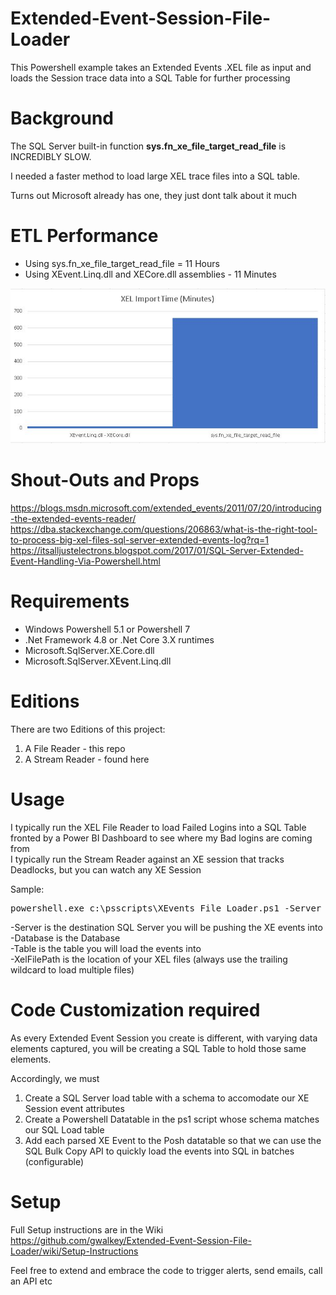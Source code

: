 # Extended-Event-Session-File-Loader
This Powershell example takes an Extended Events .XEL file as input and loads the Session trace data into a SQL Table for further processing

# Background
The SQL Server built-in function <b>sys.fn_xe_file_target_read_file</b> is INCREDIBLY SLOW.

I needed a faster method to load large XEL trace files into a SQL table.

Turns out Microsoft already has one, they just dont talk about it much

# ETL Performance
* Using sys.fn_xe_file_target_read_file = 11 Hours
* Using XEvent.Linq.dll and XECore.dll assemblies - 11 Minutes

![alt text](https://raw.githubusercontent.com/gwalkey/SSAS_DW_Logins/master/Import_Library_Comparison.jpg)

# Shout-Outs and Props
https://blogs.msdn.microsoft.com/extended_events/2011/07/20/introducing-the-extended-events-reader/
https://dba.stackexchange.com/questions/206863/what-is-the-right-tool-to-process-big-xel-files-sql-server-extended-events-log?rq=1
https://itsalljustelectrons.blogspot.com/2017/01/SQL-Server-Extended-Event-Handling-Via-Powershell.html

  
# Requirements
* Windows Powershell 5.1 or Powershell 7
* .Net Framework 4.8 or .Net Core 3.X runtimes
* Microsoft.SqlServer.XE.Core.dll
* Microsoft.SqlServer.XEvent.Linq.dll

# Editions
There are two Editions of this project:
1) A File Reader - this repo
2) A Stream Reader - found here

# Usage
I typically run the XEL File Reader to load Failed Logins into a SQL Table fronted by a Power BI Dashboard to see where my Bad logins are coming from<br>
I typically run the Stream Reader against an XE session that tracks Deadlocks, but you can watch any XE Session

Sample:
<pre>
powershell.exe c:\psscripts\XEvents_File_Loader.ps1 -Server 'localhost' -Database 'FailedLogins' - Table 'XE_Trace_Load' -XELFilePath 'c:\traces\XE_Faled_Logins*.xel'
</pre>

-Server is the destination SQL Server you will be pushing the XE events into<br>
-Database is the Database<br>
-Table is the table you will load the events into<br>
-XelFilePath is the location of your XEL files (always use the trailing wildcard to load multiple files)

# Code Customization required
As every Extended Event Session you create is different, with varying data elements captured, you will be creating a SQL Table to hold those same elements.

Accordingly, we must 
1) Create a SQL Server load table with a schema to accomodate our XE Session event attributes
2) Create a Powershell Datatable in the ps1 script whose schema matches our SQL Load table
3) Add each parsed XE Event to the Posh datatable so that we can use the SQL Bulk Copy API to quickly load the events into SQL in batches (configurable)

# Setup
Full Setup instructions are in the Wiki<br>
https://github.com/gwalkey/Extended-Event-Session-File-Loader/wiki/Setup-Instructions

Feel free to extend and embrace the code to trigger alerts, send emails, call an API etc

